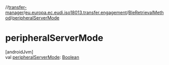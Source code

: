 //[transfer-manager](../../../index.md)/[eu.europa.ec.eudi.iso18013.transfer.engagement](../index.md)/[BleRetrievalMethod](index.md)/[peripheralServerMode](peripheral-server-mode.md)

# peripheralServerMode

[androidJvm]\
val [peripheralServerMode](peripheral-server-mode.md): [Boolean](https://kotlinlang.org/api/latest/jvm/stdlib/kotlin/-boolean/index.html)
